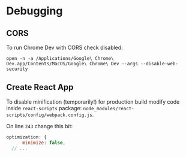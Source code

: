 # Debugging

## CORS

To run Chrome Dev with CORS check disabled:

```
open -n -a /Applications/Google\ Chrome\ Dev.app/Contents/MacOS/Google\ Chrome\ Dev --args --disable-web-security
```

## Create React App

To disable minification (temporarily!) for production build modify code inside `react-scripts` package: `node_modules/react-scripts/config/webpack.config.js`.

On line `243` change this bit:

```js
optimization: {
      minimize: false,
  // ...
```
